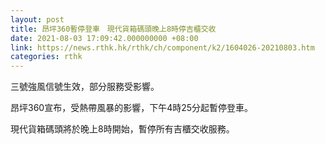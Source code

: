 ```yaml
---
layout: post
title: 昂坪360暫停登車　現代貨箱碼頭晚上8時停吉櫃交收
date: 2021-08-03 17:09:42.000000000 +08:00
link: https://news.rthk.hk/rthk/ch/component/k2/1604026-20210803.htm
categories: rthk
---
```


三號強風信號生效，部分服務受影響。

昂坪360宣布，受熱帶風暴的影響，下午4時25分起暫停登車。

現代貨箱碼頭將於晚上8時開始，暫停所有吉櫃交收服務。
